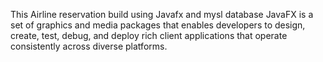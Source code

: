 This Airline reservation build using Javafx and mysl database JavaFX is a set of graphics and media packages that enables developers to design, create, test, debug, and deploy rich client applications that operate consistently across diverse platforms.
